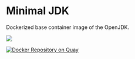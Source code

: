 # Minimal JDK

Dockerized base container image of the OpenJDK.

[![](https://badge.imagelayers.io/aeonproject/openjdk-jdk:latest.svg)](https://imagelayers.io/?images=aeonproject/openjdk-jdk:latest 'Get your own badge on imagelayers.io')

[![Docker Repository on Quay](https://quay.io/repository/aeonproject/openjdk-jdk/status "Docker Repository on Quay")](https://quay.io/repository/aeonproject/openjdk-jdk)
